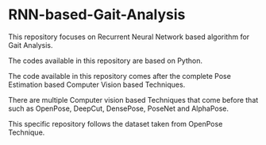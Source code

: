 # RNN-based-Gait-Analysis
This repository focuses on Recurrent Neural Network based algorithm for Gait Analysis.

The codes available in this repository are based on Python.

The code available in this repository comes after the complete Pose Estimation based Computer Vision based Techniques.

There are multiple Computer vision based Techniques that come before that such as OpenPose, DeepCut, DensePose, PoseNet and AlphaPose.

This specific repository follows the dataset taken from OpenPose Technique.

